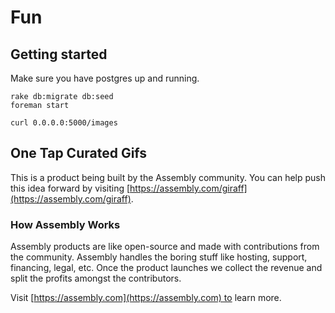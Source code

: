 # Fun

## Getting started

Make sure you have postgres up and running.

    rake db:migrate db:seed
    foreman start

    curl 0.0.0.0:5000/images

## One Tap Curated Gifs

This is a product being built by the Assembly community. You can help push this idea forward by visiting [https://assembly.com/giraff](https://assembly.com/giraff).

### How Assembly Works

Assembly products are like open-source and made with contributions from the community. Assembly handles the boring stuff like hosting, support, financing, legal, etc. Once the product launches we collect the revenue and split the profits amongst the contributors.

Visit [https://assembly.com](https://assembly.com) to learn more.
